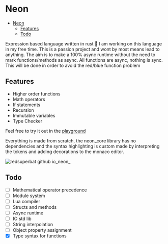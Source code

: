 # Neon

<!--toc:start-->

- [Neon](#neon)
  - [Features](#features)
  - [Todo](#todo)
  <!--toc:end-->

Expression based language written in rust 🦀
I am working on this language in my free time. This is a passion project and wont by most means lead to anything.
The aim is to make a 100% async runtime without the need to mark functions/methods as async.
All functions are async, nothing is sync. This will be done in order to avoid the red/blue function problem

## Features

- Higher order functions
- Math operators
- If statements
- Recursion
- Immutable variables
- Type Checker

Feel free to try it out in the [playground](https://redsuperbat.github.io/neon/)

Everything is made from scratch, the neon_core library has no dependencies and the syntax highlighting is custom made by interpreting the tokens and adding decorations to the monaco editor.

![redsuperbat github io_neon_](https://github.com/user-attachments/assets/74e56300-4173-4156-a7bc-ec31d023d8ad)

## Todo

- [ ] Mathematical operator precedence
- [ ] Module system
- [ ] Lua compiler
- [ ] Structs and methods
- [ ] Async runtime
- [ ] IO std lib
- [ ] String interpolation
- [ ] Object property assignment
- [x] Type syntax for functions
